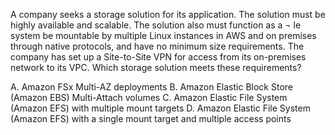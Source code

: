 A company seeks a storage solution for its application. The solution must be highly available and scalable. The solution also must function as a ¬ le system be mountable by multiple Linux instances in AWS and on premises through native protocols, and have no minimum size requirements. The company has set up a Site-to-Site VPN for access from its on-premises network to its VPC. Which storage solution meets these requirements? 

A. Amazon FSx Multi-AZ deployments 
B. Amazon Elastic Block Store (Amazon EBS) Multi-Attach volumes 
C. Amazon Elastic File System (Amazon EFS) with multiple mount targets 
D. Amazon Elastic File System (Amazon EFS) with a single mount target and multiple access points